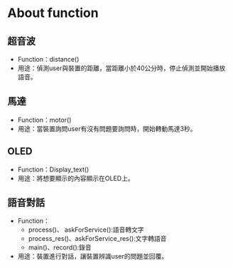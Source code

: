 # About function
## 超音波
* Function：distance()
* 用途：偵測user與裝置的距離，當距離小於40公分時，停止偵測並開始播放語音。
## 馬達
* Function：motor()
* 用途：當裝置詢問user有沒有問題要詢問時，開始轉動馬達3秒。
## OLED
* Function：Display_text()
* 用途：將想要顯示的內容顯示在OLED上。
## 語音對話
* Function：
   * process()、 askForService():語音轉文字
   * process_res()、askForService_res():文字轉語音
   * main()、record():錄音
* 用途：裝置進行對話，讓裝置辨識user的問題並回覆。
